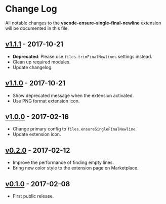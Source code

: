 # Change Log

All notable changes to the **vscode-ensure-single-final-newline** extension will be documented in this file.

## [v1.1.1] - 2017-10-21

* **Deprecated**: Please use `files.trimFinalNewlines` settings instead.
* Clean up required modules.
* Update changelog.

## [v1.1.0] - 2017-10-21

* Show deprecated message when the extension activated.
* Use PNG format extension icon.

## [v1.0.0] - 2017-02-16

* Change primary config to `files.ensureSingleFinalNewline`.
* Update extension icon.

## [v0.2.0] - 2017-02-12

* Improve the performance of finding empty lines.
* Bring new color style to the extension page on Marketplace.

## [v0.1.0] - 2017-02-08

* First public release.

[v1.1.1]: https://github.com/jmlntw/vscode-ensure-single-final-newline/releases/tag/v1.1.1
[v1.1.0]: https://github.com/jmlntw/vscode-ensure-single-final-newline/releases/tag/v1.1.0
[v1.0.0]: https://github.com/jmlntw/vscode-ensure-single-final-newline/releases/tag/v1.0.0
[v0.2.0]: https://github.com/jmlntw/vscode-ensure-single-final-newline/releases/tag/v0.2.0
[v0.1.0]: https://github.com/jmlntw/vscode-ensure-single-final-newline/releases/tag/v0.1.0
